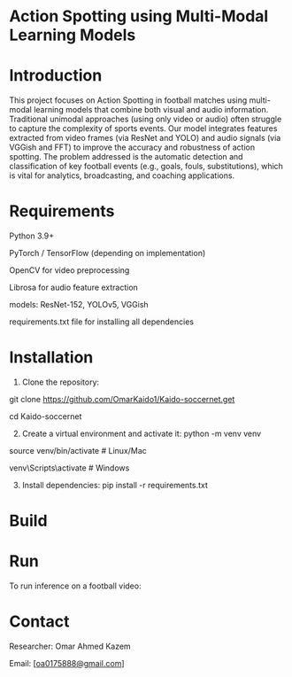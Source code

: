 # Action Spotting using Multi-Modal Learning Models

# Introduction

This project focuses on Action Spotting in football matches using multi-modal learning models that combine both visual and audio information. Traditional unimodal approaches (using only video or audio) often struggle to capture the complexity of sports events. Our model integrates features extracted from video frames (via ResNet and YOLO) and audio signals (via VGGish and FFT) to improve the accuracy and robustness of action spotting. The problem addressed is the automatic detection and classification of key football events (e.g., goals, fouls, substitutions), which is vital for analytics, broadcasting, and coaching applications.

# Requirements

Python 3.9+

PyTorch / TensorFlow (depending on implementation)

OpenCV for video preprocessing

Librosa for audio feature extraction

models: ResNet-152, YOLOv5, VGGish
 
requirements.txt file for installing all dependencies

 # Installation

1. Clone the repository:

git clone https://github.com/OmarKaido1/Kaido-soccernet.get

cd Kaido-soccernet

2. Create a virtual environment and activate it:
python -m venv venv

source venv/bin/activate   # Linux/Mac  

venv\Scripts\activate      # Windows

3. Install dependencies:
pip install -r requirements.txt

# Build


# Run

To run inference on a football video:


# Contact

Researcher: Omar Ahmed Kazem

Email: [oa0175888@gmail.com]
